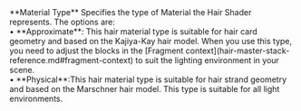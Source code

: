 <tr>
<td>**Material Type**</td>
<td>Specifies the type of Material the Hair Shader represents. The options are:<br/>&#8226; **Approximate**: This hair material type is suitable for hair card geometry and based on the Kajiya-Kay hair model. When you use this type,  you need to adjust the blocks in the [Fragment context](hair-master-stack-reference.md#fragment-context) to suit the lighting environment in your scene.<br/>&#8226; **Physical**:This hair material type is suitable for hair strand geometry and based on the Marschner hair model. This type is suitable for all light environments.</td>
</tr>
